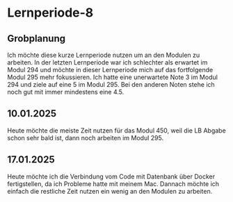 # Lernperiode-8

## Grobplanung
Ich möchte diese kurze Lernperiode nutzen um an den Modulen zu arbeiten. In der letzten Lernperiode war ich schlechter als erwartet im Modul 294 und möchte in dieser Lernperiode mich auf das fortfolgende Modul 295 mehr fokussieren. Ich hatte eine unerwartete Note 3 im Modul 294 und ziele auf eine 5 im Modul 295. Bei den anderen Noten stehe ich noch gut mit immer mindestens eine 4.5.

## 10.01.2025
Heute möchte die meiste Zeit nutzen für das Modul 450, weil die LB Abgabe schon sehr bald ist, dann noch arbeiten im Modul 295.

## 17.01.2025
Heute möchte ich die Verbindung vom Code mit Datenbank über Docker fertigstellen, da ich Probleme hatte mit meinem Mac. Dannach möchte ich einfach die restliche Zeit nutzen ein wenig an den Modulen zu arbeiten.

